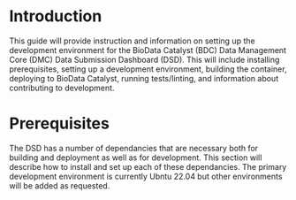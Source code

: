 # Introduction
This guide will provide instruction and information on setting up the development environment for the BioData Catalyst (BDC) Data Management Core (DMC) Data Submission Dashboard (DSD). This will include installing prerequisites, setting up a development environment, building the container, deploying to BioData Catalyst, running tests/linting, and information about contributing to development.

# Prerequisites
The DSD has a number of dependancies that are necessary both for building and deployment as well as for development. This section will describe how to install and set up each of these dependancies. The primary development environment is currently Ubntu 22.04 but other environments will be added as requested.

